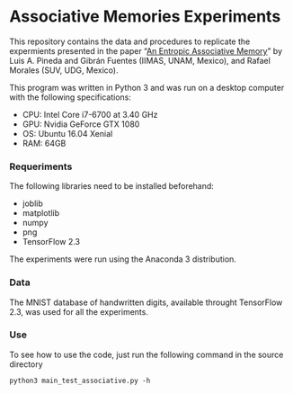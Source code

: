 # Associative Memories Experiments
This repository contains the data and procedures to replicate the expermients presented in the paper “[An Entropic Associative Memory](https://arxiv.org/abs/2009.13058)” by Luis A. Pineda and Gibrán Fuentes (IIMAS, UNAM, Mexico), and Rafael Morales (SUV, UDG, Mexico).

This program was written in Python 3 and was run on a desktop computer with the following specifications:
* CPU: Intel Core i7-6700 at 3.40 GHz
* GPU: Nvidia GeForce GTX 1080
* OS: Ubuntu 16.04 Xenial
* RAM: 64GB

### Requeriments
The following libraries need to be installed beforehand:
* joblib
* matplotlib
* numpy
* png
* TensorFlow 2.3

The experiments were run using the Anaconda 3 distribution.

### Data
The MNIST database of handwritten digits, available throught TensorFlow 2.3, was used for all the experiments.

### Use

To see how to use the code, just run the following command in the source directory

```shell
python3 main_test_associative.py -h
```



